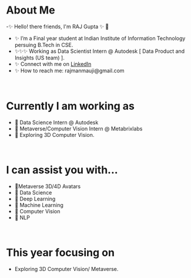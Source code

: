  <h1> About Me</h1>
 <p title=About Me>
-✨ Hello! there friends, I'm RAJ Gupta ✨ 👋 
<!-- <img align="right" width="400" height="200" src="https://media.giphy.com/media/sGsOdL0YWYK0xSvARV/giphy.gif">      -->
 
<ul>
<li>✨ I’m  a Final year student at Indian Institute of Information Technology persuing B.Tech in CSE. </li>
 <li> ✨✨✨ Working as Data Scientist Intern @ Autodesk [ Data Product and Insights (US team) ]. </li>
<li>✨ Connect with me on <a href="https://www.linkedin.com/in/raj-gupta-8a2a95194">LinkedIn </a></li>
<li> ✨ How to reach me: rajmanmauji@gmail.com </li>
 </ul> </p> 
 
 <br>
 
 <h1> Currently I am working as</h1>
  <p title= What i love?>
 <ul>
  <li>  🌱  Data Science Intern @ Autodesk </li> 
<li>  🌱  Metaverse/Computer Vision Intern @ Metabrixlabs </li>  
<li>  🌱  Exploring 3D Computer Vision. </li> 
 </ul>
 </p>
 <br> 

   <h1> I can assist you with...</h1>
  <p title=I can assist you with...>
<!--  <img align="right" width="300" height="150" src="https://media.giphy.com/media/l4pTsNgkamxfk2ZLq/giphy.gif"> -->
 <ul>
   <li>  💬Metaverse 3D/4D Avatars</li>
 <li>  💬 Data Science </li>
  <li>  💬 Deep Learning </li>
 <li> 💬 Machine Learning </li>
   <li> 💬 Computer Vision </li>
  <li> 💬 NLP </li>
  </ul>
</p>


<br> 
  <h1> This year focusing on</h1>
  <p title=Currently >
  <ul> 
   <li> Exploring 3D Computer Vision/ Metaverse.  </li>

</ul>
</p>
<br>  <br>  


